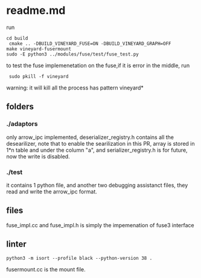 # readme.md
run 
``` shell
cd build
 cmake .. -DBUILD_VINEYARD_FUSE=ON -DBUILD_VINEYARD_GRAPH=OFF
make vineyard-fusermount
sudo -E python3 ../modules/fuse/test/fuse_test.py 
```
to test the fuse implemenetation on the fuse,if it is error in the middle, run
``` shell
 sudo pkill -f vineyard
```
warning: it will kill all the process has pattern vineyard*
## folders 
### ./adaptors  
only arrow_ipc implemented,  deserializer_registry.h contains all the desearilizer, note that to enable the searilization in this PR, array is stored in  1*n table and under the column "a", and serializer_registry.h is for future, now the write is disabled. 
### ./test

it contains 1 python file, and another two debugging assistanct files, they read and write the arrow_ipc format.
## files 

fuse_impl.cc and fuse_impl.h is simply the impemenation of fuse3 interface

## linter
```shell
python3 -m isort --profile black --python-version 38 .
```
fusermount.cc is the mount file. 